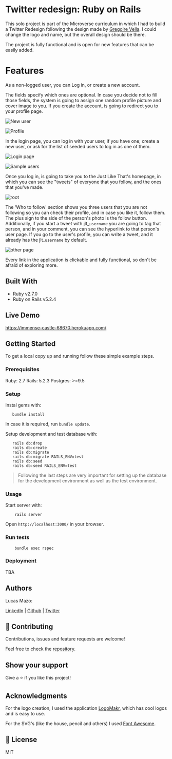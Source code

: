 # Twitter redesign: Ruby on Rails

This solo project is part of the Microverse curriculum in which I had to build a Twitter Redesign following the design made by [Gregoire Vella](https://www.behance.net/gallery/14286087/Twitter-Redesign-of-UI-details). I could change the logo and name, but the overall design should be there.

The project is fully functional and is open for new features that can be easily added. 

# Features

As a non-logged user, you can Log in, or create a new account.

The fields specify which ones are optional. In case you decide not to fill those fields, the system is going to assign one random profile picture and cover image to you. If you create the account, is going to redirect you to your profile page.

![New user](https://github.com/lucasmazo32/twitter-redesign/blob/feature/final_touches/app/assets/images/screenshots/new_user.png?raw=true)

![Profile](https://github.com/lucasmazo32/twitter-redesign/blob/feature/final_touches/app/assets/images/screenshots/profile.jpg?raw=true)

In the login page, you can log in with your user, if you have one; create a new user, or ask for the list of seeded users to log in as one of them. 

![Login page](https://github.com/lucasmazo32/twitter-redesign/blob/feature/final_touches/app/assets/images/screenshots/login.png?raw=true)

![Sample users](https://github.com/lucasmazo32/twitter-redesign/blob/feature/final_touches/app/assets/images/screenshots/sample_users.png?raw=true)

Once you log in, is going to take you to the Just Like That's homepage, in which you can see the "tweets" of everyone that you follow, and the ones that you've made.

![root](https://github.com/lucasmazo32/twitter-redesign/blob/feature/final_touches/app/assets/images/screenshots/root.jpg?raw=true)

The 'Who to follow' section shows you three users that you are not following so you can check their profile, and in case you like it, follow them. The plus sign to the side of the person's photo is the follow button. Additionally, if you start a tweet with jlt_`username` you are going to tag that person, and in your comment, you can see the hyperlink to that person's user page. If you go to the user's profile, you can write a tweet, and it already has the jlt_`username` by default.

![other page](https://github.com/lucasmazo32/twitter-redesign/blob/feature/final_touches/app/assets/images/screenshots/other_profile.jpg?raw=true)

Every link in the application is clickable and fully functional, so don't be afraid of exploring more.


## Built With

- Ruby v2.7.0
- Ruby on Rails v5.2.4

## Live Demo

https://immense-castle-68670.herokuapp.com/

## Getting Started

To get a local copy up and running follow these simple example steps.

### Prerequisites

Ruby: 2.7
Rails: 5.2.3
Postgres: >=9.5

### Setup

Instal gems with:

```
   bundle install
```

In case it is required, run `bundle update`.


Setup development and test database with:

```
   rails db:drop
   rails db:create
   rails db:migrate
   rails db:migrate RAILS_ENV=test
   rails db:seed
   rails db:seed RAILS_ENV=test
```

> Following the last steps are very important for setting up the database for the development environment as well as the test environment.

### Usage

Start server with:

```
    rails server
```

Open `http://localhost:3000/` in your browser.

### Run tests

```
    bundle exec rspec
```

### Deployment

TBA

## Authors

Lucas Mazo:

[LinkedIn](https://www.linkedin.com/in/lucas-mazo-meza-55a65b159/) | 
[Github](https://github.com/lucasmazo32) | 
[Twitter](https://twitter.com/lucasmazo32)

## 🤝 Contributing

Contributions, issues and feature requests are welcome!

Feel free to check the [repository](https://github.com/lucasmazo32/twitter-redesign).

## Show your support

Give a ⭐️ if you like this project!

## Acknowledgments

For the logo creation, I used the application [LogoMakr](https://logomakr.com/), which has cool logos and is easy to use. 

For the SVG's (like the house, pencil and others) I used [Font Awesome](https://fontawesome.com/).

## 📝 License

MIT
